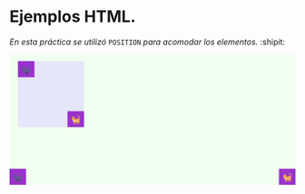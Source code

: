 # Ejemplos HTML.
*En esta práctica se utilizó* `POSITION` *para acomodar los elementos.* :shipit:

![Práctica con la cual se está aprendiendo la propiedad position css](./IMG/Position.png)
